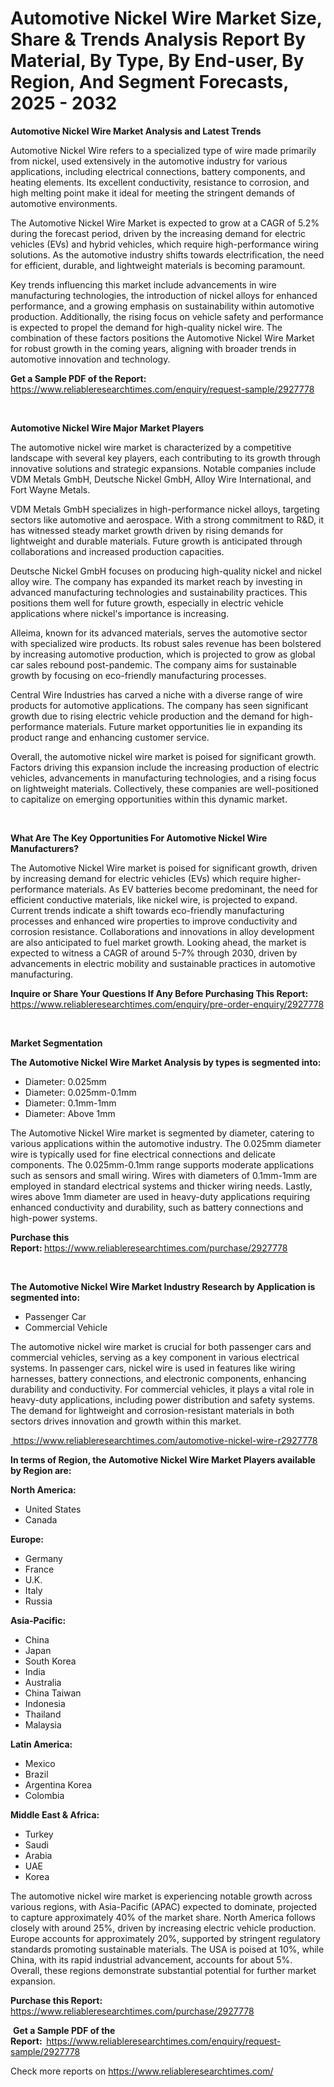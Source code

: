 <p><h1>Automotive Nickel Wire Market Size, Share & Trends Analysis Report By Material, By Type, By End-user, By Region, And Segment Forecasts, 2025 - 2032</h1></p><p><strong>Automotive Nickel Wire Market Analysis and Latest Trends</strong></p>
<p><p>Automotive Nickel Wire refers to a specialized type of wire made primarily from nickel, used extensively in the automotive industry for various applications, including electrical connections, battery components, and heating elements. Its excellent conductivity, resistance to corrosion, and high melting point make it ideal for meeting the stringent demands of automotive environments.</p><p>The Automotive Nickel Wire Market is expected to grow at a CAGR of 5.2% during the forecast period, driven by the increasing demand for electric vehicles (EVs) and hybrid vehicles, which require high-performance wiring solutions. As the automotive industry shifts towards electrification, the need for efficient, durable, and lightweight materials is becoming paramount.</p><p>Key trends influencing this market include advancements in wire manufacturing technologies, the introduction of nickel alloys for enhanced performance, and a growing emphasis on sustainability within automotive production. Additionally, the rising focus on vehicle safety and performance is expected to propel the demand for high-quality nickel wire. The combination of these factors positions the Automotive Nickel Wire Market for robust growth in the coming years, aligning with broader trends in automotive innovation and technology.</p></p>
<p><strong>Get a Sample PDF of the Report:&nbsp;</strong> <a href="https://www.reliableresearchtimes.com/enquiry/request-sample/2927778?utm_campaign=2958&utm_medium=2&utm_source=Github&utm_content=ia&utm_term=12032025&utm_id=automotive-nickel-wire">https://www.reliableresearchtimes.com/enquiry/request-sample/2927778</a></p>
<p>&nbsp;</p>
<p><strong>Automotive Nickel Wire Major Market Players</strong></p>
<p><p>The automotive nickel wire market is characterized by a competitive landscape with several key players, each contributing to its growth through innovative solutions and strategic expansions. Notable companies include VDM Metals GmbH, Deutsche Nickel GmbH, Alloy Wire International, and Fort Wayne Metals.</p><p>VDM Metals GmbH specializes in high-performance nickel alloys, targeting sectors like automotive and aerospace. With a strong commitment to R&D, it has witnessed steady market growth driven by rising demands for lightweight and durable materials. Future growth is anticipated through collaborations and increased production capacities.</p><p>Deutsche Nickel GmbH focuses on producing high-quality nickel and nickel alloy wire. The company has expanded its market reach by investing in advanced manufacturing technologies and sustainability practices. This positions them well for future growth, especially in electric vehicle applications where nickel's importance is increasing.</p><p>Alleima, known for its advanced materials, serves the automotive sector with specialized wire products. Its robust sales revenue has been bolstered by increasing automotive production, which is projected to grow as global car sales rebound post-pandemic. The company aims for sustainable growth by focusing on eco-friendly manufacturing processes.</p><p>Central Wire Industries has carved a niche with a diverse range of wire products for automotive applications. The company has seen significant growth due to rising electric vehicle production and the demand for high-performance materials. Future market opportunities lie in expanding its product range and enhancing customer service.</p><p>Overall, the automotive nickel wire market is poised for significant growth. Factors driving this expansion include the increasing production of electric vehicles, advancements in manufacturing technologies, and a rising focus on lightweight materials. Collectively, these companies are well-positioned to capitalize on emerging opportunities within this dynamic market.</p></p>
<p>&nbsp;</p>
<p><strong>What Are The Key Opportunities For Automotive Nickel Wire Manufacturers?</strong></p>
<p><p>The Automotive Nickel Wire market is poised for significant growth, driven by increasing demand for electric vehicles (EVs) which require higher-performance materials. As EV batteries become predominant, the need for efficient conductive materials, like nickel wire, is projected to expand. Current trends indicate a shift towards eco-friendly manufacturing processes and enhanced wire properties to improve conductivity and corrosion resistance. Collaborations and innovations in alloy development are also anticipated to fuel market growth. Looking ahead, the market is expected to witness a CAGR of around 5-7% through 2030, driven by advancements in electric mobility and sustainable practices in automotive manufacturing.</p></p>
<p><strong>Inquire or Share Your Questions If Any Before Purchasing This Report:</strong> <a href="https://www.reliableresearchtimes.com/enquiry/pre-order-enquiry/2927778?utm_campaign=2958&utm_medium=2&utm_source=Github&utm_content=ia&utm_term=12032025&utm_id=automotive-nickel-wire">https://www.reliableresearchtimes.com/enquiry/pre-order-enquiry/2927778</a></p>
<p>&nbsp;</p>
<p><strong>Market Segmentation</strong></p>
<p><strong>The Automotive Nickel Wire Market Analysis by types is segmented into:</strong></p>
<p><ul><li>Diameter: 0.025mm</li><li>Diameter: 0.025mm-0.1mm</li><li>Diameter: 0.1mm-1mm</li><li>Diameter: Above 1mm</li></ul></p>
<p><p>The Automotive Nickel Wire market is segmented by diameter, catering to various applications within the automotive industry. The 0.025mm diameter wire is typically used for fine electrical connections and delicate components. The 0.025mm-0.1mm range supports moderate applications such as sensors and small wiring. Wires with diameters of 0.1mm-1mm are employed in standard electrical systems and thicker wiring needs. Lastly, wires above 1mm diameter are used in heavy-duty applications requiring enhanced conductivity and durability, such as battery connections and high-power systems.</p></p>
<p><strong>Purchase this Report:&nbsp;</strong><a href="https://www.reliableresearchtimes.com/purchase/2927778?utm_campaign=2958&utm_medium=2&utm_source=Github&utm_content=ia&utm_term=12032025&utm_id=automotive-nickel-wire">https://www.reliableresearchtimes.com/purchase/2927778</a></p>
<p>&nbsp;</p>
<p><strong>The Automotive Nickel Wire Market Industry Research by Application is segmented into:</strong></p>
<p><ul><li>Passenger Car</li><li>Commercial Vehicle</li></ul></p>
<p><p>The automotive nickel wire market is crucial for both passenger cars and commercial vehicles, serving as a key component in various electrical systems. In passenger cars, nickel wire is used in features like wiring harnesses, battery connections, and electronic components, enhancing durability and conductivity. For commercial vehicles, it plays a vital role in heavy-duty applications, including power distribution and safety systems. The demand for lightweight and corrosion-resistant materials in both sectors drives innovation and growth within this market.</p></p>
<p><a href="https://www.reliableresearchtimes.com/automotive-nickel-wire-r2927778?utm_campaign=2958&utm_medium=2&utm_source=Github&utm_content=ia&utm_term=12032025&utm_id=automotive-nickel-wire">&nbsp;https://www.reliableresearchtimes.com/automotive-nickel-wire-r2927778</a></p>
<p><strong>In terms of Region, the Automotive Nickel Wire Market Players available by Region are:</strong></p>
<p>
    <p> <strong> North America: </strong>
        <ul>
            <li>United States</li>
            <li>Canada</li>
        </ul>
        </p> 
    <p> <strong> Europe: </strong>
        <ul>
            <li>Germany</li>
            <li>France</li>
            <li>U.K.</li>
            <li>Italy</li>
            <li>Russia</li>
        </ul>
        </p> 
    <p> <strong> Asia-Pacific: </strong>
        <ul>
            <li>China</li>
            <li>Japan</li>
            <li>South Korea</li>
            <li>India</li>
            <li>Australia</li>
            <li>China Taiwan</li>
            <li>Indonesia</li>
            <li>Thailand</li>
            <li>Malaysia</li>
        </ul>
        </p> 
    <p> <strong> Latin America: </strong>
        <ul>
            <li>Mexico</li>
            <li>Brazil</li>
            <li>Argentina Korea</li>
            <li>Colombia</li>
        </ul>
        </p> 
    <p> <strong> Middle East & Africa: </strong>
        <ul>
            <li>Turkey</li>
            <li>Saudi</li>
            <li>Arabia</li>
            <li>UAE</li>
            <li>Korea</li>
        </ul>
    </p>
    </p>
<p><p>The automotive nickel wire market is experiencing notable growth across various regions, with Asia-Pacific (APAC) expected to dominate, projected to capture approximately 40% of the market share. North America follows closely with around 25%, driven by increasing electric vehicle production. Europe accounts for approximately 20%, supported by stringent regulatory standards promoting sustainable materials. The USA is poised at 10%, while China, with its rapid industrial advancement, accounts for about 5%. Overall, these regions demonstrate substantial potential for further market expansion.</p></p>
<p><strong>Purchase this Report: </strong><a href="https://www.reliableresearchtimes.com/purchase/2927778?utm_campaign=2958&utm_medium=2&utm_source=Github&utm_content=ia&utm_term=12032025&utm_id=automotive-nickel-wire">https://www.reliableresearchtimes.com/purchase/2927778</a></p>
<p>&nbsp;<strong>Get a Sample PDF of the Report:&nbsp;&nbsp;</strong><a href="https://www.reliableresearchtimes.com/enquiry/request-sample/2927778?utm_campaign=2958&utm_medium=2&utm_source=Github&utm_content=ia&utm_term=12032025&utm_id=automotive-nickel-wire">https://www.reliableresearchtimes.com/enquiry/request-sample/2927778</a></p>
<p><strong></strong></p>
<p>Check more reports on <a href="https://www.reliableresearchtimes.com/?utm_campaign=2958&utm_medium=2&utm_source=Github&utm_content=ia&utm_term=12032025&utm_id=automotive-nickel-wire">https://www.reliableresearchtimes.com/</a></p>